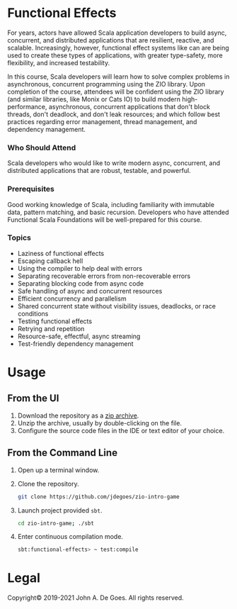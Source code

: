 # Functional Effects

For years, actors have allowed Scala application developers to build async, concurrent, and distributed applications that are resilient, reactive, and scalable. Increasingly, however, functional effect systems like can are being used to create these types of applications, with greater type-safety, more flexibility, and increased testability.

In this course, Scala developers will learn how to solve complex problems in asynchronous, concurrent programming using the ZIO library. Upon completion of the course, attendees will be confident using the ZIO library (and similar libraries, like Monix or Cats IO) to build modern high-performance, asynchronous, concurrent applications that don't block threads, don't deadlock, and don't leak resources; and which follow best practices regarding error management, thread management, and dependency management.

### Who Should Attend

Scala developers who would like to write modern async, concurrent, and distributed applications that are robust, testable, and powerful.

### Prerequisites

Good working knowledge of Scala, including familiarity with immutable data, pattern matching, and basic recursion. Developers who have attended Functional Scala Foundations will be well-prepared for this course.

### Topics

- Laziness of functional effects
- Escaping callback hell
- Using the compiler to help deal with errors
- Separating recoverable errors from non-recoverable errors
- Separating blocking code from async code
- Safe handling of async and concurrent resources
- Efficient concurrency and parallelism
- Shared concurrent state without visibility issues, deadlocks, or race conditions
- Testing functional effects
- Retrying and repetition
- Resource-safe, effectful, async streaming
- Test-friendly dependency management

# Usage

## From the UI

1. Download the repository as a [zip archive](https://github.com/jdegoes/zio-intro-game/archive/master.zip).
2. Unzip the archive, usually by double-clicking on the file.
3. Configure the source code files in the IDE or text editor of your choice.

## From the Command Line

1. Open up a terminal window.

2. Clone the repository.

    ```bash
    git clone https://github.com/jdegoes/zio-intro-game
    ```
5. Launch project provided `sbt`.

    ```bash
    cd zio-intro-game; ./sbt
    ```
6. Enter continuous compilation mode.

    ```bash
    sbt:functional-effects> ~ test:compile
    ```

# Legal

Copyright&copy; 2019-2021 John A. De Goes. All rights reserved.
